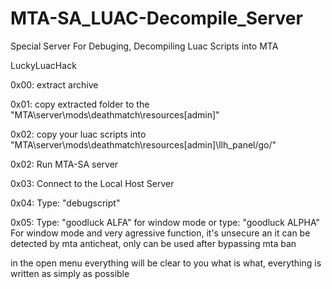 # MTA-SA_LUAC-Decompile_Server
Special Server For Debuging, Decompiling Luac Scripts into MTA

LuckyLuacHack

0x00: extract archive

0x01: copy extracted folder to the "MTA\server\mods\deathmatch\resources\[admin]\" 

0x02: copy your luac scripts into "MTA\server\mods\deathmatch\resources\[admin]\llh_panel/go/"

0x02: Run MTA-SA server

0x03: Connect to the Local Host Server

0x04: Type: "debugscript"

0x05: Type:  "goodluck ALFA"  for window mode  or type: "goodluck ALPHA"  For window mode and very agressive function, it's unsecure an it can be detected by mta anticheat, only can be used after bypassing mta ban

in the open menu everything will be clear to you what is what, everything is written as simply as possible

